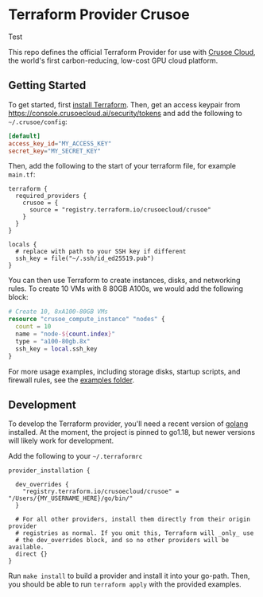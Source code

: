 
# Terraform Provider Crusoe

Test

This repo defines the official Terraform Provider for use with [Crusoe Cloud](https://crusoecloud.com/), the world's first carbon-reducing, low-cost GPU cloud platform.

## Getting Started

To get started, first [install Terraform](https://developer.hashicorp.com/terraform/downloads). Then, get an access keypair from https://console.crusoecloud.ai/security/tokens and add the following to `~/.crusoe/config`:

```toml
[default]
access_key_id="MY_ACCESS_KEY"
secret_key="MY_SECRET_KEY"
```

Then, add the following to the start of your terraform file, for example `main.tf`:

```
terraform {
  required_providers {
    crusoe = {
      source = "registry.terraform.io/crusoecloud/crusoe"
    }
  }
}

locals {
  # replace with path to your SSH key if different
  ssh_key = file("~/.ssh/id_ed25519.pub")
}
```

You can then use Terraform to create instances, disks, and networking rules. To create 10 VMs with 8 80GB A100s, we would add the following block: 

```terraform
# Create 10, 8xA100-80GB VMs
resource "crusoe_compute_instance" "nodes" {
  count = 10
  name = "node-${count.index}"
  type = "a100-80gb.8x"
  ssh_key = local.ssh_key
}
```

For more usage examples, including storage disks, startup scripts, and firewall rules, see the [examples folder](./examples/).

## Development

To develop the Terraform provider, you'll need a recent version of [golang](https://go.dev/doc/install) installed.
At the moment, the project is pinned to go1.18, but newer versions will likely work for development.  

Add the following to your `~/.terraformrc`

```
provider_installation {

  dev_overrides {
    "registry.terraform.io/crusoecloud/crusoe" = "/Users/{MY_USERNAME_HERE}/go/bin/"
  }

  # For all other providers, install them directly from their origin provider
  # registries as normal. If you omit this, Terraform will _only_ use
  # the dev_overrides block, and so no other providers will be available.
  direct {}
}
```

Run `make install` to build a provider and install it into your go-path. Then, you should be able to run `terraform apply` with the provided examples.

